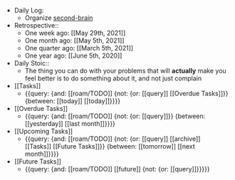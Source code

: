 - Daily Log:
    - Organize [second-brain](https://github.com/paulliwali/second-brain)
- Retrospective::
    - One week ago: [[May 29th, 2021]]
    - One month ago: [[May 5th, 2021]]
    - One quarter ago: [[March 5th, 2021]]
    - One year ago: [[June 5th, 2020]]
- Daily Stoic::
    - The thing you can do with your problems that will __actually__ make you feel better is to do something about it, and not just complain
- [[Tasks]]
    - {{query: {and: [[roam/TODO]] {not: {or: [[query]] [[Overdue Tasks]]}} {between: [[today]] [[today]]}}}}
- [[Overdue Tasks]]
    - {{query: {and: [[roam/TODO]] {not: {or: [[query]]}} {between: [[yesterday]] [[last month]]}}}}
- [[Upcoming Tasks]]
    - {{query: {and: [[roam/TODO]] {not: {or: [[query]] [[archive]] [[Tasks]] [[Future Tasks]]}} {between: [[tomorrow]] [[next month]]}}}}
- [[Future Tasks]]
    - {{query: {and: [[roam/TODO]] [[future]] {not: {or: [[query]]}}}}}
